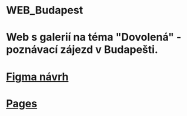 # WEB_Budapest
# Web s galerií na téma "Dovolená" - poznávací zájezd v Budapešti.
# [Figma návrh](https://www.figma.com/file/vRo4MeNeopayBaeG3PpdYu/BudapestWeb?type=design&node-id=0-1&mode=design&t=06wwOrmRhS5u8IRj-0)
# [Pages](https://matyaskorytar.github.io/WEB_Budapest/)
